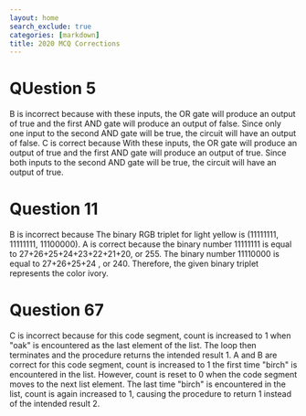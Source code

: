 ```yaml
---
layout: home
search_exclude: true
categories: [markdown]
title: 2020 MCQ Corrections
---
```

# QUestion 5
B is incorrect because with these inputs, the OR gate will produce an output of true and the first AND gate will produce an output of false. Since only one input to the second AND gate will be true, the circuit will have an output of false. C is correct because With these inputs, the OR gate will produce an output of true and the first AND gate will produce an output of true. Since both inputs to the second AND gate will be true, the circuit will have an output of true.

# Question 11
B is incorrect because The binary RGB triplet for light yellow is (11111111, 11111111, 11100000). A is correct because the binary number 11111111 is equal to 27+26+25+24+23+22+21+20, or 255. The binary number 11110000 is equal to 27+26+25+24
, or 240. Therefore, the given binary triplet represents the color ivory.

# Question 67
C is incorrect because for this code segment, count is increased to 1 when "oak" is encountered as the last element of the list. The loop then terminates and the procedure returns the intended result 1. A and B are correct for this code segment, count is increased to 1 the first time "birch" is encountered in the list. However, count is reset to 0 when the code segment moves to the next list element. The last time "birch" is encountered in the list, count is again increased to 1, causing the procedure to return 1 instead of the intended result 2.

